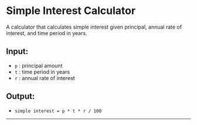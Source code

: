 # Simple Interest Calculator

A calculator that calculates simple interest given principal, annual rate of interest, and time period in years.

## Input:
- `p` : principal amount
- `t` : time period in years
- `r` : annual rate of interest

## Output:
- `simple interest = p * t * r / 100`

---
